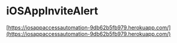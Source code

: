 # iOSAppInviteAlert

[https://iosappaccessautomation-9db62b5fb979.herokuapp.com/](https://iosappaccessautomation-9db62b5fb979.herokuapp.com/)